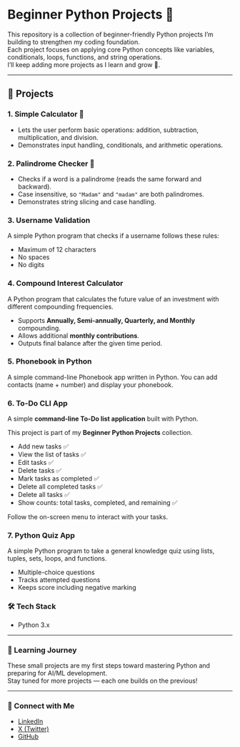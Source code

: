 # Beginner Python Projects 🐍

This repository is a collection of beginner-friendly Python projects I’m building to strengthen my coding foundation.  
Each project focuses on applying core Python concepts like variables, conditionals, loops, functions, and string operations.  
I’ll keep adding more projects as I learn and grow 🚀.

---

## 📂 Projects

### 1. Simple Calculator 🔢
- Lets the user perform basic operations: addition, subtraction, multiplication, and division.
- Demonstrates input handling, conditionals, and arithmetic operations.

### 2. Palindrome Checker 🔄
- Checks if a word is a palindrome (reads the same forward and backward).
- Case insensitive, so `"Madam"` and `"madam"` are both palindromes.
- Demonstrates string slicing and case handling.

### 3. Username Validation
A simple Python program that checks if a username follows these rules:
- Maximum of 12 characters
- No spaces
- No digits

### 4. Compound Interest Calculator
A Python program that calculates the future value of an investment with different compounding frequencies.
- Supports **Annually, Semi-annually, Quarterly, and Monthly** compounding.
- Allows additional **monthly contributions**.
- Outputs final balance after the given time period.

### 5. Phonebook in Python

A simple command-line Phonebook app written in Python.
You can add contacts (name + number) and display your phonebook.

### 6. To-Do CLI App

A simple **command-line To-Do list application** built with Python.  

This project is part of my **Beginner Python Projects** collection.

- Add new tasks ✅  
- View the list of tasks ✅  
- Edit tasks ✅  
- Delete tasks ✅  
- Mark tasks as completed ✅  
- Delete all completed tasks ✅  
- Delete all tasks ✅  
- Show counts: total tasks, completed, and remaining ✅  

Follow the on-screen menu to interact with your tasks.

### 7. Python Quiz App

A simple Python program to take a general knowledge quiz using lists, tuples, sets, loops, and functions.

- Multiple-choice questions
- Tracks attempted questions
- Keeps score including negative marking



### 🛠️ Tech Stack
- Python 3.x  

---

### 🌱 Learning Journey
These small projects are my first steps toward mastering Python and preparing for AI/ML development.  
Stay tuned for more projects — each one builds on the previous!

---

### 🤝 Connect with Me
- [LinkedIn](https://www.linkedin.com/in/nischal-pokharel-300549368)
- [X (Twitter)](https://x.com/pa_nischal)  
- [GitHub](https://github.com/pa-nischal)
